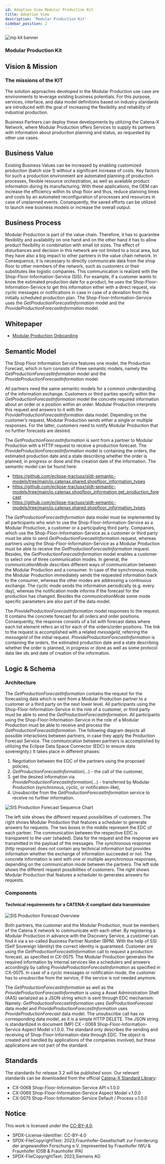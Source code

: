 ```yaml
---
id: Adoption View Modular Production Kit
title: Adoption View
description: 'Modular Production Kit'
sidebar_position: 2
---
```


![mp kit banner](@site/static/img/MPKitIcon.png)

### Modular Production Kit

## Vision & Mission

### The missions of the KIT

The solution approaches developed in the Modular Production use case are environments to leverage existing business potentials. For this purpose, services, interface, and data model definitions based on industry standards are introduced with the goal of increasing the flexibility and reliability of industrial production.

Business Partners can deploy these developments by utilizing the Catena-X Network, where Modular Production offers Services to supply its partners with information about production planning and status, as requested by other use cases.

## Business Value

Existing Business Values can be increased by enabling customized production (batch size 1) without a significant increase of costs. Key factors for such a production environment are automated planning of production processes, flexible resource orchestration, as well as available product information during its manufacturing. With these applications, the OEM can increase the efficiency within its shop floor and thus, reduce planning times and costs by an automated reconfiguration of processes and resources in case of unplanned events. Consequently, the saved efforts can be utilized to launch new business models or increase the overall output.

## Business Process

Modular Production is part of the value chain. Therefore, it has to guarantee flexibility and availability on one hand and on the other hand it has to allow product flexibility in combination with small lot sizes. The effect of disturbances and decision in this network are not limited to a local area, but they have also a big impact to other partners in the value chain network. In Consequence, it is necessary to directly communicate data from the shop floor to other members of the network, such as customers or their substitutes like logistic companies. This communication is realized with the Shop-Floor-Information-Service (SIS). For example, if a customer wants to know the estimated production date for a product, he uses the Shop-Floor-Information-Service to get this information either with a direct request, via cyclic messages or notifications in case in case of a deviation from the initially scheduled production plan. The Shop-Floor-Information-Service uses the *GetProductionForecastInformation* model and the *ProvideProductionForecastInformation* model.

## Whitepaper

- [Modular Production Onboarding](res/modular-production-onboarding.pdf)

## Semantic Model

The Shop Floor Information Service features one model, the Production Forecast, which in turn consists of three semantic models, namely the *GetProductionForecastInformation* model and the *ProvideProductionForecastInformation* model.

All partners need the same semantic models for a common understanding of the information exchange. Customers or third parties specify within the *GetProductionForecastInformation* model the concrete required information about an order or a position within an order. Modular Production interprets this request and answers to it with the *ProvideProductionForecastInformation* data model. Depending on the customer’s request, Modular Production sends either a single or multiple responses. For the latter, customers need to notify Modular Production that no further forecasts are desired.

The *GetProductionForecastInformation* is sent from a partner to Modular Production with a HTTP request to receive a production forecast. The *ProvideProductionForecastInformation* model is containing the orders, the estimated production date and a state describing whether the order is planned, in progress or done and the creation date of the information. The semantic model can be found here:

- <https://github.com/eclipse-tractusx/sldt-semantic-models/tree/main/io.catenax.shared.shopfloor_information_types>
- <https://github.com/eclipse-tractusx/sldt-semantic-models/tree/main/io.catenax.shopfloor_information.get_production_forecast>
- <https://github.com/eclipse-tractusx/sldt-semantic-models/tree/main/io.catenax.shared.shopfloor_information_types>.

The *GetProductionForecastInformation* data model must be implemented by all participants who wish to use the Shop-Floor-Information-Service as a Modular Production, a customer or a participating third party. Companies, which use the Shop-Floor-Information-Service as a customer or third party must be able to send *GetProductionForecastInformation* request, whereas partners using the Shop-Floor-Information-Service as a Modular Production must be able to receive the *GetProductionForecastInformation* request. Besides, the *GetProductionForecastInformation* model enables a customer to select one of three communication modes. In general, the *communicationMode* describes different ways of communication between the Modular Production and a consumer. In case of the synchronous mode, the Modular Production immediately sends the requested information back to the consumer, whereas the other modes are addressing a continuous exchange.  The cyclic mode sends the information periodically (e.g. every day), whereas the notification mode informs if the forecast for the production has changed. Besides the *communicationMode* some mode specific parameters are also part of the data model.

The *ProvideProductionForecastInformation* model responses to the request. It contains the concrete forecast for all orders and order positions. Consequently, the response consists of a list with forecast dates where each list element refers an id for each of the orders/order positions.  The link to the request is accomplished with a related *messageId*, referring the *messageId* of the initial request. *ProvideProductionForecastInformation* is containing the orders, the estimated production date and a state describing whether the order is planned, in progress or done as well as some protocol data like ids and date of creation of the information.

## Logic & Schema

### Architecture

The *GetProductionForecastInformation* contains the request for the forecasting data which is sent from a Modular Production partner to a customer or a third party on the next lower level. All participants using the Shop-Floor-Information-Service in the role of a customer, or third party must be able to send the *GetProductionForecastInformation*. All participants using the Shop-Floor-Information-Service in the role of a Modular Production must be able to receive and process the *GetProductionForecastInformation*.
The following diagram depicts all possible interactions between partners, in case they apply the Production Forecast Service. The communication between partners is accomplished by utilizing the Eclipse Data Space Connector (EDC) to ensure data sovereignty.) It takes place in different phases:

1. Negotiation between the EDC of the partners using the proposed policies,
2. *GetProductionForecastInformation*(...) - the call of the customer,
3. get the desired information via *ProvideProductionForecastInformation*(...) - transferred by Modular Production (synchronous, cyclic, or notification-like),
4. Unsubscribe from the *GetProductionForecastInformation* service to receive no further information.

![SIS Production Forecast Sequence Chart](res/SIS_ProduktionForecast_SequenceChart.svg)

The left side shows the different request possibilities of customers. The right shows Modular Production that features a scheduler to generate answers for requests. The two boxes in the middle represent the EDC of each partner. The communication between the respective EDC is transparent to the user (shaded). Data for the request and the response are transmitted in the payload of the messages. The synchronous response (http response) does not contain any technical information but provides information whether the exchange of information succeeded or not. The concrete information is sent with one or multiple asynchronous responses, depending on the communication mode between the partners. The left side shows the different request possibilities of customers. The right shows Modular Production that features a scheduler to generates answers for requests.

### Components

#### Technical requirements for a CATENA-X compliant data transmission

![SIS Production Forecast Overview](res/SIS_ProduktionForecast_Overview.svg)

Both partners, the customer and the Modular Production, must be members of the Catena X network to communicate with each other. By registering a Modular Production in advance with the Discovery Service, a customer can find it via a so-called Business Partner Number (BPN). With the help of SSI (Self Sovereign Identity) the correct identity is guaranteed. Customer are using the *GetProductionForecastInformation* call to request a production forecast, as specified in CX-0075. The Modular Production generates the required information by internal services like a schedulers and answers accordingly by calling *ProvideProductionForecastInformation* as specified in CX-0075. In case of a cyclic messages or notification mode, the customer has to unsubscribe from the service, if the service is not needed anymore.

The *GetProductionForecastInformation* as well as the *ProvideProductionForecastInformation* is using a Asset Administration Shell (AAS) serialized as a JSON string which is sent through EDC mechanism: Namely: *GetProductionForecastInformation* uses *GetProductionForecast* data model and *ProvideProductionForecastInformation* uses *ProvideProductionForecast* data model.  The unsubscribe call has no corresponding data model, as it is a simple HTTP DELETE. The JSON string is standardized in document (MP) CX - 0069 Shop-Floor-Information-Service Aspect Model v.1.0.0. The standard only describes the sending and receiving of Shop-Floor-Information-data through EDC. The object is created and handled by applications of the companies involved, but these applications are not part of the standard.

## Standards

The standards for release 3.2 will be published soon. Our relevant standards can be downloaded from the official [Catena-X Standard Library](https://catena-x.net/de/standard-library):

- CX-0068 Shop-Floor-Information-Service API v.1.0.0
- CX-0069 Shop-Floor-Information-Service Aspect Model v.1.0.0
- CX-0075 Shop-Floor-Information-Service Default / Process v.1.0.0

## Notice

This work is licensed under the [CC-BY-4.0](https://creativecommons.org/licenses/by/4.0/legalcode).

- SPDX-License-Identifier: CC-BY-4.0
- SPDX-FileCopyrightText: 2023;Fraunhofer-Gesellschaft zur Foerderung der angewandten Forschung e.V. (represented by Fraunhofer IWU & Fraunhofer IOSB & Fraunhofer IPA)
- SPDX-FileCopyrightText: 2023,Siemens AG
